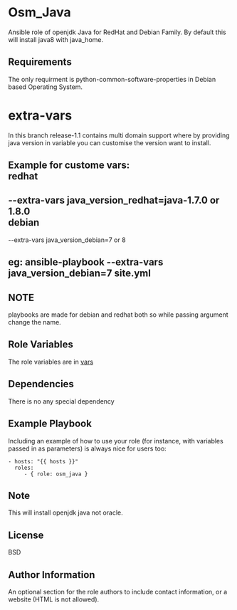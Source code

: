 Osm_Java
=========

Ansible role of openjdk Java for RedHat and Debian Family. By default this will install java8 with java_home.

Requirements
------------
The only requirment is python-common-software-properties in Debian based Operating System.

extra-vars
==========

In this branch release-1.1 contains multi domain support where by providing java version in variable you can customise the version want to install.

Example for custome vars:  
redhat
-------  
--extra-vars java_version_redhat=java-1.7.0 or 1.8.0  
debian
-------  
--extra-vars java_version_debian=7 or 8

eg: ansible-playbook --extra-vars java_version_debian=7 site.yml
--
NOTE
-----
playbooks are made for debian and redhat both so while passing argument change the name.


Role Variables
--------------
The role variables are in [vars](https://github.com/opstree-ansible/osm_java/blob/release-1.1/vars/main.yml)

Dependencies
------------

There is no any special dependency

Example Playbook
----------------

Including an example of how to use your role (for instance, with variables passed in as parameters) is always nice for users too:

    - hosts: "{{ hosts }}"
      roles:
         - { role: osm_java }

Note
--------

This will install openjdk java not oracle.

License
-------

BSD

Author Information
------------------

An optional section for the role authors to include contact information, or a website (HTML is not allowed).

